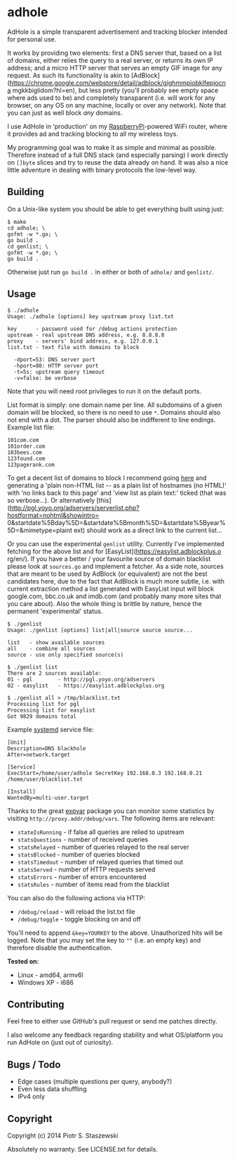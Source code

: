 # adhole

AdHole is a simple transparent advertisement and tracking blocker intended for 
personal use.

It works by providing two elements: first a DNS server that, based on a list of 
domains, either relies the query to a real server, or returns its own IP 
address; and a micro HTTP server that serves an empty GIF image for any 
request. As such its functionality is akin to 
[AdBlock](https://chrome.google.com/webstore/detail/adblock/gighmmpiobklfepjocna
mgkkbiglidom?hl=en), but less pretty (you'll probably see empty space where ads 
used to be) and completely transparent (i.e. will work for any browser, on any 
OS on any machine, locally or over any network). Note that you can just as well 
block *any* domains.

I use AdHole in 'production' on my 
[RaspberryPi](http://www.raspberrypi.org/)-powered WiFi router, where it 
provides ad and tracking blocking to all my wireless toys.

My programming goal was to make it as simple and minimal as possible. Therefore 
instead of a full DNS stack (and especially parsing) I work directly on 
`[]byte` slices and try to reuse the data already on hand. It was also a nice 
little adventure in dealing with binary protocols the low-level way.

## Building

On a Unix-like system you should be able to get everything built using just:

    $ make
    cd adhole; \
    gofmt -w *.go; \
    go build .
    cd genlist; \
    gofmt -w *.go; \
    go build .

Otherwise just run `go build .` in either or both of `adhole/` and `genlist/`.

## Usage

    $ ./adhole
    Usage: ./adhole [options] key upstream proxy list.txt
    
    key      - password used for /debug actions protection
    upstream - real upstream DNS address, e.g. 8.8.8.8
    proxy    - servers' bind address, e.g. 127.0.0.1
    list.txt - text file with domains to block
    
      -dport=53: DNS server port
      -hport=80: HTTP server port
      -t=5s: upstream query timeout
      -v=false: be verbose

Note that you will need root privileges to run it on the default ports.

List format is simply: one domain name per line. All subdomains of a given 
domain will be blocked, so there is no need to use `*`. Domains should also not 
end with a dot. The parser should also be indifferent to line endings. Example 
list file:

    101com.com
    101order.com
    103bees.com
    123found.com
    123pagerank.com

To get a decent list of domains to block I recommend going 
[here](http://pgl.yoyo.org/adservers/) and generating a 'plain non-HTML list -- 
as a plain list of hostnames (no HTML)' with 'no links back to this page' and 
'view list as plain text:' ticked (that was so verbose...). Or alternatively 
[this](http://pgl.yoyo.org/adservers/serverlist.php?hostformat=nohtml&showintro=
0&startdate%5Bday%5D=&startdate%5Bmonth%5D=&startdate%5Byear%5D=&mimetype=plaint
ext) should work as a direct link to the current list...

Or you can use the experimental `genlist` utility. Currently I've implemented 
fetching for the above list and for [EasyList](https://easylist.adblockplus.o
rg/en/). If you have a better / your favourite source of domain blacklist
please look at `sources.go` and implement a fetcher. As a side note, sources 
that are meant to be used by AdBlock (or equivalent) are not the best 
candidates here, due to the fact that AdBlock is much more subtle, i.e. with 
current extraction method a list generated with EasyList input will block 
google.com, bbc.co.uk and imdb.com (and probably many more sites that you 
care about). Also the whole thing is brittle by nature, hence the permanent 
'experimental' status.

    $ ./genlist
    Usage: ./genlist [options] list|all|source source source...
    
    list   - show available sources
    all    - combine all sources
    source - use only specified source(s)
    
    $ ./genlist list
    There are 2 sources available:
    01 - pgl        - http://pgl.yoyo.org/adservers
    02 - easylist   - https://easylist.adblockplus.org
    
    $ ./genlist all > /tmp/blacklist.txt
    Processing list for pgl
    Processing list for easylist
    Got 9829 domains total

Example [systemd](http://www.freedesktop.org/wiki/Software/systemd/) service 
file:

    [Unit]
    Description=DNS blackhole
    After=network.target
    
    [Service]
    ExecStart=/home/user/adhole SecretKey 192.168.0.3 192.168.0.21 /home/user/blacklist.txt
    
    [Install]
    WantedBy=multi-user.target

Thanks to the great [expvar](http://golang.org/pkg/expvar/) package you can 
monitor some statistics by visiting `http://proxy.addr/debug/vars`. The 
following items are relevant:

  * `stateIsRunning` - if false all queries are relied to upstream
  * `statsQuestions` - number of received queries
  * `statsRelayed` - number of queries relayed to the real server
  * `statsBlocked` - number of queries blocked
  * `statsTimedout` - number of relayed queries that timed out
  * `statsServed` - number of HTTP requests served
  * `statsErrors` - number of errors encountered
  * `statsRules` - number of items read from the blacklist

You can also do the following actions via HTTP:

  * `/debug/reload` - will reload the list.txt file
  * `/debug/toggle` - toggle blocking on and off

You'll need to append `&key=YOURKEY` to the above. Unauthorized hits will 
be logged. Note that you may set the key to `""` (i.e. an empty key) and 
therefore disable the authentication.

**Tested on:**

  * Linux - amd64, armv6l
  * Windows XP - i686

## Contributing

Feel free to either use GitHub's pull request or send me patches directly.

I also welcome any feedback regarding stability and what OS/platform you run 
AdHole on (just out of curiosity).

## Bugs / Todo

  * Edge cases (multiple questions per query, anybody?)
  * Even less data shuffling
  * IPv4 only

## Copyright

Copyright (c) 2014 Piotr S. Staszewski

Absolutely no warranty. See LICENSE.txt for details.
